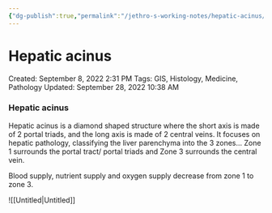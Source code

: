 ```yaml
---
{"dg-publish":true,"permalink":"/jethro-s-working-notes/hepatic-acinus/","dgPassFrontmatter":true}
---
```



# Hepatic acinus

Created: September 8, 2022 2:31 PM
Tags: GIS, Histology, Medicine, Pathology
Updated: September 28, 2022 10:38 AM

### Hepatic acinus

Hepatic acinus is a diamond shaped structure where the short axis is made of 2 portal triads, and the long axis is made of 2 central veins. It focuses on hepatic pathology, classifying the liver parenchyma into the 3 zones… Zone 1 surrounds the portal tract/ portal triads and Zone 3 surrounds the central vein.

Blood supply, nutrient supply and oxygen supply decrease from zone 1 to zone 3.

![[Untitled\|Untitled]]